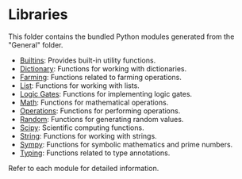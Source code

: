 # Libraries

This folder contains the bundled Python modules generated from the "General" folder.

- [Builtins](../General/builtins/README.md): Provides built-in utility functions.
- [Dictionary](../General/dictionary/README.md): Functions for working with dictionaries.
- [Farming](../General/farming/README.md): Functions related to farming operations.
- [List](../General/list/README.md): Functions for working with lists.
- [Logic Gates](../General/logic_gates/README.md): Functions for implementing logic gates.
- [Math](../General/math/README.md): Functions for mathematical operations.
- [Operations](../General/operations/README.md): Functions for performing operations.
- [Random](../General/random/README.md): Functions for generating random values.
- [Scipy](../General/scipy/README.md): Scientific computing functions.
- [String](../General/string/README.md): Functions for working with strings.
- [Sympy](../General/sympy/README.md): Functions for symbolic mathematics and prime numbers.
- [Typing](../General/typing/README.md): Functions related to type annotations.

Refer to each module for detailed information.
